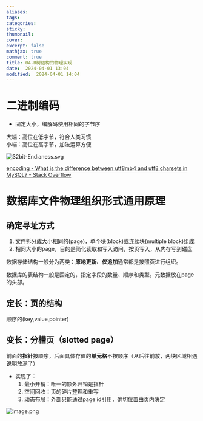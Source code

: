 ```yaml
---
aliases: 
tags: 
categories:
sticky:
thumbnail:
cover: 
excerpt: false
mathjax: true
comment: true
title: 04-B树结构的物理实现
date:  2024-04-01 13:04
modified:  2024-04-01 14:04
---
```


# 二进制编码

- 固定大小，编解码使用相同的字节序

大端：高位在低字节，符合人类习惯  
小端：高位在高字节，加法运算方便

![32bit-Endianess.svg](https://chillcharlie-img.oss-cn-hangzhou.aliyuncs.com/image%2F2024%2F04%2F01%2F14-10-33-387d6897a375b5a1ccbe633784039722-32bit-Endianess-d4424d.svg)

[encoding - What is the difference between utf8mb4 and utf8 charsets in MySQL? - Stack Overflow](https://stackoverflow.com/questions/30074492/what-is-the-difference-between-utf8mb4-and-utf8-charsets-in-mysql)

# 数据库文件物理组织形式通用原理

## 确定寻址方式

1. 文件拆分成大小相同的(page)，单个块(block)或连续块(multiple block)组成
2. 相同大小的page，目的是简化读取和写入访问，按页写入，从内存写到磁盘

数据存储结构一般分为两类：**原地更新**、**仅追加**通常都是按照页进行组织。

数据库的表结构一般是固定的，指定字段的数量、顺序和类型。元数据放在page的头部。

## 定长：页的结构

顺序的(key,value,pointer)

## 变长：分槽页（slotted page）

前面的**指针**按顺序，后面具体存值的**单元格**不按顺序（从后往前放，两块区域相遇说明放满了）

- 实现了：
	1. 最小开销：唯一的额外开销是指针
	2. 空间回收：页的碎片整理和重写
	3. 动态布局：外部只能通过page id引用，确切位置由页内决定

![image.png](https://chillcharlie-img.oss-cn-hangzhou.aliyuncs.com/image%2F2024%2F04%2F01%2F14-37-23-53fecd9430ae797f555bb6f9ed36eeed-20240401143722-fdacc7.png)

